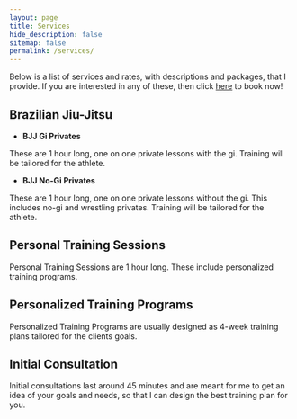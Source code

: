 ```yaml
---
layout: page
title: Services
hide_description: false
sitemap: false
permalink: /services/
---
```


Below is a list of services and rates, with descriptions and packages, that I provide. If you are interested in any of these, then click [here](https://davidmonserrate.github.io/booknow/) to book now!

## Brazilian Jiu-Jitsu 
* **BJJ Gi Privates**
  
These are 1 hour long, one on one private lessons with the gi. Training will be tailored for the athlete.
<!--
#### Packages
1-2 people: $60/hour per person \
3-4 people: $50/hour per person 
-->

* **BJJ No-Gi Privates**
  
These are 1 hour long, one on one private lessons without the gi. This includes no-gi and wrestling privates. Training will be tailored for the athlete. 
<!--
#### Packages
1-2 people: $60/hour per person \
3-4 people: $50/hour per person 
-->

## Personal Training Sessions
Personal Training Sessions are 1 hour long. These include personalized training programs. 

## Personalized Training Programs
Personalized Training Programs are usually designed as 4-week training plans tailored for the clients goals. 


## Initial Consultation
Initial consultations last around 45 minutes and are meant for me to get an idea of your goals and needs, so that I can design the best training plan for you. 

<!--
## Flyer
![Flyer](/assets/img/DavidMonserrateV3.png)
-->

